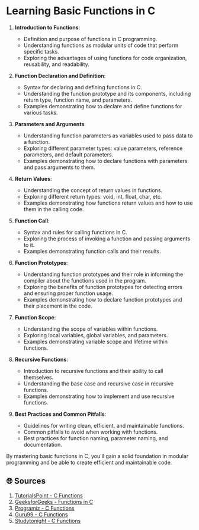# Learning Basic Functions in C

1. **Introduction to Functions**:
   - Definition and purpose of functions in C programming.
   - Understanding functions as modular units of code that perform specific tasks.
   - Exploring the advantages of using functions for code organization, reusability, and readability.

2. **Function Declaration and Definition**:
   - Syntax for declaring and defining functions in C.
   - Understanding the function prototype and its components, including return type, function name, and parameters.
   - Examples demonstrating how to declare and define functions for various tasks.

3. **Parameters and Arguments**:
   - Understanding function parameters as variables used to pass data to a function.
   - Exploring different parameter types: value parameters, reference parameters, and default parameters.
   - Examples demonstrating how to declare functions with parameters and pass arguments to them.

4. **Return Values**:
   - Understanding the concept of return values in functions.
   - Exploring different return types: void, int, float, char, etc.
   - Examples demonstrating how functions return values and how to use them in the calling code.

5. **Function Call**:
   - Syntax and rules for calling functions in C.
   - Exploring the process of invoking a function and passing arguments to it.
   - Examples demonstrating function calls and their results.

6. **Function Prototypes**:
   - Understanding function prototypes and their role in informing the compiler about the functions used in the program.
   - Exploring the benefits of function prototypes for detecting errors and ensuring proper function usage.
   - Examples demonstrating how to declare function prototypes and their placement in the code.

7. **Function Scope**:
   - Understanding the scope of variables within functions.
   - Exploring local variables, global variables, and parameters.
   - Examples demonstrating variable scope and lifetime within functions.

8. **Recursive Functions**:
   - Introduction to recursive functions and their ability to call themselves.
   - Understanding the base case and recursive case in recursive functions.
   - Examples demonstrating how to implement and use recursive functions.

9. **Best Practices and Common Pitfalls**:
   - Guidelines for writing clean, efficient, and maintainable functions.
   - Common pitfalls to avoid when working with functions.
   - Best practices for function naming, parameter naming, and documentation.

By mastering basic functions in C, you'll gain a solid foundation in modular programming and be able to create efficient and maintainable code.

## 🌐 Sources

1. [TutorialsPoint - C Functions](https://www.tutorialspoint.com/cprogramming/c_functions.htm)
2. [GeeksforGeeks - Functions in C](https://www.geeksforgeeks.org/functions-in-c/)
3. [Programiz - C Functions](https://www.programiz.com/c-programming/c-functions)
4. [Guru99 - C Functions](https://www.guru99.com/c-functions.html)
5. [Studytonight - C Functions](https://www.studytonight.com/c/function-in-c.php)
